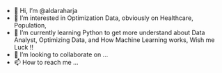 - 👋 Hi, I’m @aldaraharja
- 👀 I’m interested in Optimization Data, obviously on Healthcare, Population, 
- 🌱 I’m currently learning Python to get more understand about Data Analyst, Optimizing Data, and How Machine Learning works, Wish me Luck !!
- 💞️ I’m looking to collaborate on ...
- 📫 How to reach me ...

<!---
aldaraharja/aldaraharja is a ✨ special ✨ repository because its `README.md` (this file) appears on your GitHub profile.
You can click the Preview link to take a look at your changes.
--->
